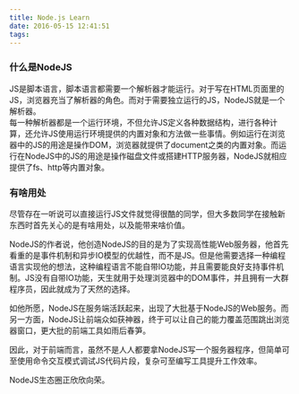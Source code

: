 ```yaml
---
title: Node.js Learn
date: 2016-05-15 12:41:51
tags:
---
```


### 什么是NodeJS

JS是脚本语言，脚本语言都需要一个解析器才能运行。对于写在HTML页面里的JS，浏览器充当了解析器的角色。而对于需要独立运行的JS，NodeJS就是一个解析器。  
每一种解析器都是一个运行环境，不但允许JS定义各种数据结构，进行各种计算，还允许JS使用运行环境提供的内置对象和方法做一些事情。例如运行在浏览器中的JS的用途是操作DOM，浏览器就提供了document之类的内置对象。而运行在NodeJS中的JS的用途是操作磁盘文件或搭建HTTP服务器，NodeJS就相应提供了fs、http等内置对象。

### 有啥用处

尽管存在一听说可以直接运行JS文件就觉得很酷的同学，但大多数同学在接触新东西时首先关心的是有啥用处，以及能带来啥价值。

NodeJS的作者说，他创造NodeJS的目的是为了实现高性能Web服务器，他首先看重的是事件机制和异步IO模型的优越性，而不是JS。但是他需要选择一种编程语言实现他的想法，这种编程语言不能自带IO功能，并且需要能良好支持事件机制。JS没有自带IO功能，天生就用于处理浏览器中的DOM事件，并且拥有一大群程序员，因此就成为了天然的选择。

如他所愿，NodeJS在服务端活跃起来，出现了大批基于NodeJS的Web服务。而另一方面，NodeJS让前端众如获神器，终于可以让自己的能力覆盖范围跳出浏览器窗口，更大批的前端工具如雨后春笋。

因此，对于前端而言，虽然不是人人都要拿NodeJS写一个服务器程序，但简单可至使用命令交互模式调试JS代码片段，复杂可至编写工具提升工作效率。

NodeJS生态圈正欣欣向荣。
